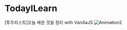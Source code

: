 # TodayILearn
[투두리스트]오늘 배운 것을 정리 with VanillaJS
![Animation2](https://user-images.githubusercontent.com/72721839/129469167-ea5ee5c9-6453-4ff5-b949-c88e0d035021.gif)

